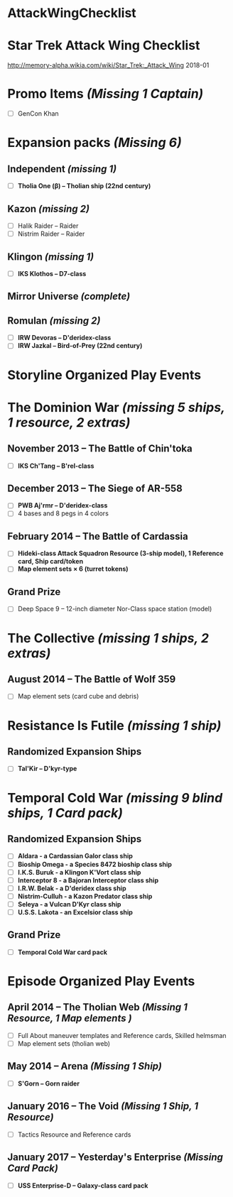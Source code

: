 # AttackWingChecklist

# Star Trek Attack Wing Checklist
http://memory-alpha.wikia.com/wiki/Star_Trek:_Attack_Wing
2018-01

# Promo Items *(Missing 1 Captain)*
- [ ] GenCon Khan

# Expansion packs *(Missing 6)*

## Independent *(missing 1)*
- [ ] **Tholia One (β) – Tholian ship (22nd century)**

## Kazon *(missing 2)*
- [ ] Halik Raider – Raider
- [ ] Nistrim Raider – Raider

## Klingon *(missing 1)*
- [ ] **IKS Klothos – D7-class**

## Mirror Universe *(complete)*

## Romulan *(missing 2)*
- [ ] **IRW Devoras – D'deridex-class**
- [ ] **IRW Jazkal – Bird-of-Prey (22nd century)**

# Storyline Organized Play Events


# The Dominion War *(missing 5 ships, 1 resource, 2 extras)*

## November 2013 – The Battle of Chin'toka
- [ ] **IKS Ch'Tang – B'rel-class**

## December 2013 – The Siege of AR-558
- [ ] **PWB Aj'rmr – D'deridex-class**
- [ ] 4 bases and 8 pegs in 4 colors

## February 2014 – The Battle of Cardassia
- [ ] **Hideki-class Attack Squadron Resource (3-ship model), 1 Reference card, Ship card/token**
- [ ] **Map element sets × 6 (turret tokens)**

## Grand Prize
- [ ] Deep Space 9 – 12-inch diameter Nor-Class space station (model)

# The Collective *(missing 1 ships, 2 extras)*

## August 2014 – The Battle of Wolf 359
- [ ] Map element sets (card cube and debris)

# Resistance Is Futile *(missing 1 ship)*

## Randomized Expansion Ships
- [ ] **Tal'Kir – D'kyr-type**

# Temporal Cold War *(missing 9 blind ships, 1 Card pack)*

## Randomized Expansion Ships
- [ ] **Aldara - a Cardassian Galor class ship**
- [ ] **Bioship Omega - a Species 8472 bioship class ship**
- [ ] **I.K.S. Buruk - a Klingon K'Vort class ship**
- [ ] **Interceptor 8 - a Bajoran Interceptor class ship**
- [ ] **I.R.W. Belak - a D'deridex class ship**
- [ ] **Nistrim-Culluh - a Kazon Predator class ship**
- [ ] **Seleya - a Vulcan D'Kyr class ship**
- [ ] **U.S.S. Lakota - an Excelsior class ship**

## Grand Prize
- [ ] **Temporal Cold War card pack**

# Episode Organized Play Events

## April 2014 – The Tholian Web *(Missing 1 Resource, 1 Map elements )*
- [ ] Full About maneuver templates and Reference cards, Skilled helmsman
- [ ] Map element sets (tholian web)

## May 2014 – Arena *(Missing 1 Ship)*
- [ ] **S'Gorn – Gorn raider**

## January 2016 – The Void  *(Missing 1 Ship, 1 Resource)*
- [ ] Tactics Resource and Reference cards

## January 2017 – Yesterday's Enterprise *(Missing Card Pack)*
- [ ] **USS Enterprise-D – Galaxy-class card pack**
